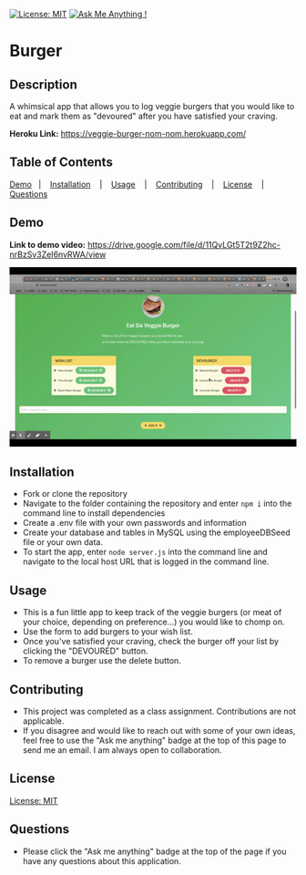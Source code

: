 [![License: MIT](https://img.shields.io/badge/License-MIT-yellow.svg)](https://opensource.org/licenses/MIT)
[![Ask Me Anything !](https://img.shields.io/badge/Ask%20me-anything-1abc9c.svg)](mailto:nicole.graiff@gmail.com)

# Burger

## Description
A whimsical app that allows you to log veggie burgers that you would like to eat and mark them as "devoured" after you have satisfied your craving.

**Heroku Link:** https://veggie-burger-nom-nom.herokuapp.com/

## Table of Contents

[Demo](#demo) &nbsp;&nbsp;| &nbsp;&nbsp; [Installation](#installation) &nbsp;&nbsp; | &nbsp;&nbsp; [Usage](#usage) &nbsp;&nbsp; | &nbsp;&nbsp; [Contributing](#contributing) &nbsp;&nbsp; | &nbsp;&nbsp; [License](#license) &nbsp;&nbsp; |  &nbsp;&nbsp; [Questions](#questions)


## Demo
**Link to demo video:** https://drive.google.com/file/d/11QvLGt5T2t9Z2hc-nrBzSv3ZeI6nvRWA/view


![Demo GIF](public/assets/images/demo.gif)

## Installation
- Fork or clone the repository 
- Navigate to the folder containing the repository and enter ```npm i``` into the command line to install dependencies
- Create a .env file with your own passwords and information
- Create your database and tables in MySQL using the employeeDBSeed file or your own data.
- To start the app, enter ```node server.js``` into the command line and navigate to the local host URL that is logged in the command line.

## Usage
- This is a fun little app to keep track of the veggie burgers (or meat of your choice, depending on preference...) you would like to chomp on.
- Use the form to add burgers to your wish list.
- Once you've satisfied your craving, check the burger off your list by clicking the "DEVOURED" button. 
- To remove a burger use the delete button.

## Contributing
- This project was completed as a class assignment. Contributions are not applicable.
- If you disagree and would like to reach out with some of your own ideas, feel free to use the "Ask me anything" badge at the top of this page to send me an email. I am always open to collaboration.

## License
[License: MIT](employ-ease/LICENSE)

## Questions
- Please click the "Ask me anything" badge at the top of the page if you have any questions about this application.